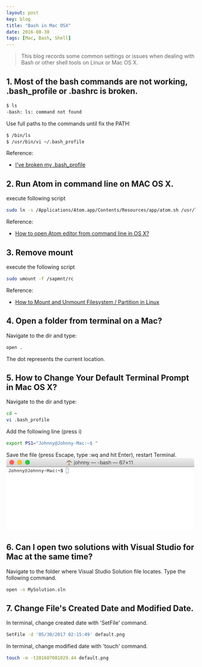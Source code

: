 ```yaml
---
layout: post
key: blog
title: "Bash in Mac OSX"
date: 2016-08-30
tags: [Mac, Bash, Shell]
---
```


> This blog records some common settings or issues when dealing with Bash or other shell tools on Linux or Mac OS X.

## 1. Most of the bash commands are not working, .bash_profile or .bashrc is broken.

```sh
$ ls
-bash: ls: command not found
```

Use full paths to the commands until fix the PATH:

```sh
$ /bin/ls
$ /usr/bin/vi ~/.bash_profile
```

Reference:
* [I've broken my .bash_profile](http://superuser.com/questions/170332/ive-broken-my-bash-profile)

## 2. Run Atom in command line on MAC OS X.
execute following script

```sh
sudo ln -s /Applications/Atom.app/Contents/Resources/app/atom.sh /usr/local/bin/atom
```

Reference:
* [How to open Atom editor from command line in OS X?](http://stackoverflow.com/questions/22390709/open-atom-editor-from-command-line)

## 3. Remove mount
execute the following script

```sh
sudo umount -f /sapmnt/rc
```

Reference:
* [How to Mount and Unmount Filesystem / Partition in Linux ](http://www.thegeekstuff.com/2013/01/mount-umount-examples/?utm_source=tuicool)

## 4. Open a folder from terminal on a Mac?
Navigate to the dir and type:
```sh
open .
```
The dot represents the current location.

## 5. How to Change Your Default Terminal Prompt in Mac OS X?
Navigate to the dir and type:
```sh
cd ~
vi .bash_profile
```
Add the following line (press i)
```sh
export PS1="Johnny@Johnny-Mac:~$ "
```
Save the file (press Escape, type :wq and hit Enter), restart Terminal.
![MIME Type](/public/pics/2016-08-30/terminalname.png)  

## 6. Can I open two solutions with Visual Studio for Mac at the same time?
Navigate to the folder where Visual Studio Solution file locates. Type the following command.
```sh
open -n MySolution.sln
```

## 7. Change File's Created Date and Modified Date.
In terminal, change created date with 'SetFile' command.
```sh
SetFile -d '05/30/2017 02:15:49' default.png
```
In terminal, change modified date with 'touch' command.
```sh
touch -m -t201607081029.44 default.png
```

